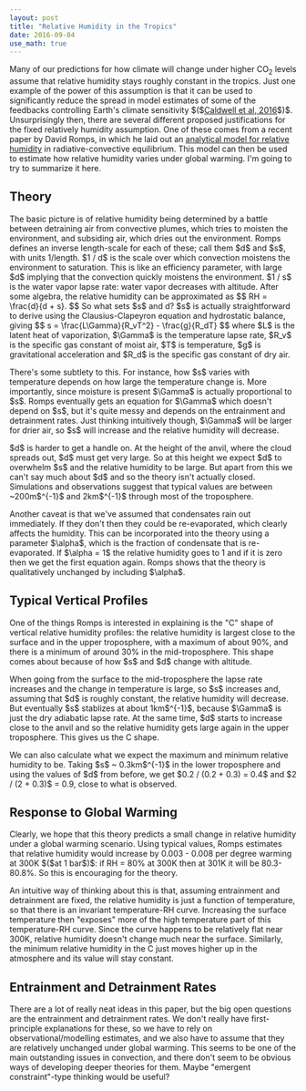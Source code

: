 ```yaml
---
layout: post
title: "Relative Humidity in the Tropics"
date: 2016-09-04
use_math: true
---
```


<p>Many of our predictions for how climate will change under higher CO<sub>2</sub> levels assume that relative humidity stays roughly constant in the tropics. Just one example of the power of this assumption is that it can be used to significantly reduce the spread in model estimates of some of the feedbacks controlling Earth's climate sensitivity $($<a href="http://journals.ametsoc.org/doi/abs/10.1175/JCLI-D-15-0352.1">Caldwell et al, 2016</a>$)$. Unsurprisingly then, there are several different proposed justifications for the fixed relatively humidity assumption. One of these comes from a recent paper by David Romps, in which he laid out an <a href="http://romps.berkeley.edu/2013/lapse/13lapse.pdf">analytical model for relative humidity</a> in radiative-convective equilibrium. This model can then be used to estimate how relative humidity varies under global warming. I'm going to try to summarize it here.</p>

<h2>Theory</h2>

<p>The basic picture is of relative humidity being determined by a battle between detraining air from convective plumes, which tries to moisten the environment, and subsiding air, which dries out the environment. Romps defines an inverse length-scale for each of these; call them $d$ and $s$, with units 1/length. $1 / d$ is the scale over which convection moistens the environment to saturation. This is like an efficiency parameter, with large $d$ implying that the convection quickly moistens the environment. $1 / s$ is the water vapor lapse rate: water vapor decreases with altitude. After some algebra, the relative humidity can be approximated as
$$
RH = \frac{d}{d + s}.
$$
So what sets $s$ and d? $s$ is actually straightforward to derive using the Clausius-Clapeyron equation and hydrostatic balance, giving
$$
s = \frac{L\Gamma}{R_vT^2} - \frac{g}{R_dT}
$$
where $L$ is the latent heat of vaporization, $\Gamma$ is the temperature lapse rate, $R_v$ is the specific gas constant of moist air, $T$ is temperature, $g$ is gravitational acceleration and $R_d$ is the specific gas constant of dry air.</p> 

<p>There's some subtlety to this. For instance, how $s$ varies with temperature depends on how large the temperature change is. More importantly, since moisture is present $\Gamma$ is actually proportional to $s$. Romps eventually gets an equation for $\Gamma$ which doesn't depend on $s$, but it's quite messy and depends on the entrainment and detrainment rates. Just thinking intuitively though, $\Gamma$ will be larger for drier air, so $s$ will increase and the relative humidity will decrease.</p>

<p>$d$ is harder to get a handle on. At the height of the anvil, where the cloud spreads out, $d$ must get very large. So at this height we expect $d$ to overwhelm $s$ and the relative humidity to be large. But apart from this we can't say much about $d$ and so the theory isn't actually closed. Simulations and observations suggest that typical values are between ~200m$^{-1}$ and 2km$^{-1}$ through most of the troposphere.</p> 

<p>Another caveat is that we've assumed that condensates rain out immediately. If they don't then they could be re-evaporated, which clearly affects the humidity. This can be incorporated into the theory using a parameter $\alpha$, which is the fraction of condensate that is re-evaporated. If $\alpha = 1$ the relative humidity goes to 1 and if it is zero then we get the first equation again. Romps shows that the theory is qualitatively unchanged by including $\alpha$.</p>

<h2>Typical Vertical Profiles</h2>

<p>One of the things Romps is interested in explaining is the "C" shape of vertical relative humidity profiles: the relative humidity is largest close to the surface and in the upper troposphere, with a maximum of about 90%, and there is a minimum of around 30% in the mid-troposphere. This shape comes about because of how $s$ and $d$ change with altitude.</p>

<p>When going from the surface to the mid-troposphere the lapse rate increases and the change in temperature is large, so $s$ increases and, assuming that $d$ is roughly constant, the relative humidity will decrease. But eventually $s$ stablizes at about 1km$^{-1}$, because $\Gamma$ is just the dry adiabatic lapse rate. At the same time, $d$ starts to increase close to the anvil and so the relative humidity gets large again in the upper troposphere. This gives us the C shape.</p>

<p>We can also calculate what we expect the maximum and minimum relative humidity to be. Taking $s$ ~ 0.3km$^{-1}$ in the lower troposphere and using the values of $d$ from before, we get $0.2 / (0.2 + 0.3)  = 0.4$ and $2 / (2 + 0.3)$ = 0.9, close to what is observed.</p>


<h2>Response to Global Warming</h2>

<p>Clearly, we hope that this theory predicts a small change in relative humidity under a global warming scenario. Using typical values, Romps estimates that relative humidity would increase by 0.003 - 0.008 per degree warming at 300K $($at 1 bar$)$: if RH = 80% at 300K then at 301K it will be 80.3-80.8%. So this is encouraging for the theory.</p>

<p>An intuitive way of thinking about this is that, assuming entrainment and detrainment are fixed, the relative humidity is just a function of temperature, so that there is an invariant temperature-RH curve. Increasing the surface temperature then "exposes" more of the high temperature part of this temperature-RH curve. Since the curve happens to be relatively flat near 300K, relative humidity doesn't change much near the surface. Similarly, the minimum relative humidity in the C just moves higher up in the atmosphere and its value will stay constant.</p> 


<h2>Entrainment and Detrainment Rates</h2>

<p>There are a lot of really neat ideas in this paper, but the big open questions are the entrainment and detrainment rates. We don't really have first-principle explanations for these, so we have to rely on observational/modelling estimates, and we also have to assume that they are relatively unchanged under global warming. This seems to be one of the main outstanding issues in convection, and there don't seem to be obvious ways of developing deeper theories for them. Maybe "emergent constraint"-type thinking would be useful?</p>












